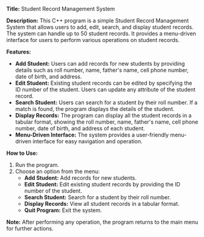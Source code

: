 **Title:** Student Record Management System

**Description:**
This C++ program is a simple Student Record Management System that allows users to add, edit, search, and display student records. The system can handle up to 50 student records. It provides a menu-driven interface for users to perform various operations on student records.

**Features:**
- **Add Student:** Users can add records for new students by providing details such as roll number, name, father's name, cell phone number, date of birth, and address.
- **Edit Student:** Existing student records can be edited by specifying the ID number of the student. Users can update any attribute of the student record.
- **Search Student:** Users can search for a student by their roll number. If a match is found, the program displays the details of the student.
- **Display Records:** The program can display all the student records in a tabular format, showing the roll number, name, father's name, cell phone number, date of birth, and address of each student.
- **Menu-Driven Interface:** The system provides a user-friendly menu-driven interface for easy navigation and operation.

**How to Use:**
1. Run the program.
2. Choose an option from the menu:
   - **Add Student:** Add records for new students.
   - **Edit Student:** Edit existing student records by providing the ID number of the student.
   - **Search Student:** Search for a student by their roll number.
   - **Display Records:** View all student records in a tabular format.
   - **Quit Program:** Exit the system.

**Note:** After performing any operation, the program returns to the main menu for further actions.
